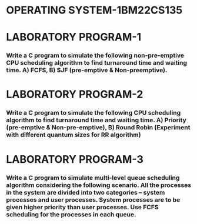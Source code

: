 # OPERATING SYSTEM-1BM22CS135
<h1>LABORATORY PROGRAM-1</h1>
<h3>Write a C program to simulate the following non-pre-emptive CPU scheduling algorithm to find turnaround time and waiting time.
A) FCFS, B) SJF (pre-emptive & Non-preemptive).</h3>
<h1>LABORATORY PROGRAM-2</h1>
<h3>Write a C program to simulate the following CPU scheduling algorithm to find turnaround time and waiting time.
A) Priority (pre-emptive & Non-pre-emptive), 
B) Round Robin (Experiment with different quantum sizes for RR algorithm)</h3>
<h1>LABORATORY PROGRAM-3</h1>
<h3>Write a C program to simulate multi-level queue scheduling algorithm considering the following scenario. All the processes in the system are divided into two categories – system processes and user processes. System processes are to be given higher priority than user processes. Use FCFS scheduling for the processes in each queue.</h3>
